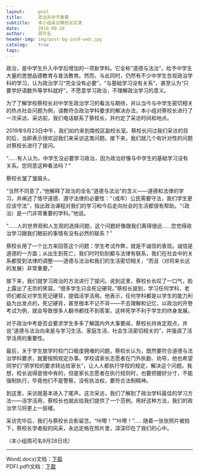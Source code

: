 ```yaml
---
layout:     post
title:      政治并非不重要
subtitle:   本小组采访蔡校长实录
date:       2019-09-28
author:     周可名
header-img: img/post-bg-ios9-web.jpg
catalog:    true
tags:
---
```


政治，是中学生升入中学后增加的一项新学科。它全称“道德与法治”，给予中学生大量的思想品德教育与普法教育。然而，与此同时，仍然有不少中学生忽视政治学科的学习，认为政治学习“完全没有必要”，“与基础学习没有关系”，甚至认为“只要学好语数外等学科就好”，不愿意学习政治，不理解政治学习的意义。

为了了解学校蔡校长对中学生政治学习的看法与期待，并以当今与中学生密切相关的热点社会问题为例，请教符合政治学科要求的解决办法，本小组对蔡校长进行了一次采访。采访前，我们电话联系了蔡校长，并约定了采访时间和地点。

2019年9月23日中午，我们如约来到南校区副校长室。蔡校长问过我们采访的目的后，当即表示很欢迎我们来采访这类问题。接下来，我们就几个有针对性的问题对蔡校长进行了提问。

“……有人认为，中学生没必要学习政治，因为政治好像与中学生的基础学习没有关系。您同意这种看法吗？”

蔡校长皱了皱眉头。

“当然不同意了。”他解释了政治的全名“道德与法治”的含义——道德和法律的学习，并阐述了恪守道德、遵守法律的必要性：“（成年）公民需要守法，我们学生更应该守法”，指出政治课程对我们的学习和今后走向社会的生活都很有帮助。“（政治）是一门非常重要的学科。”他说。

“……人的世界观和人生观的选择问题，这个问题好像跟我们离得很远……您觉得政治学习跟我们眼前的事情有没有必然的联系？”

蔡校长用了一个比方来回答这个问题：学生考试作弊，就是不诚信的表现。诚信是道德的一方面；从出生到死亡，我们时时刻刻都与法律有联系，我们在社会中的关系都受到法律的调整——道德与法治和我们的生活密切相关，“而且（对将来长远的发展）非常重要。”

接下来，我们就学习政治的方法进行了提问。说到这里，蔡校长长叹了一口气，脸上露出了无奈的笑容。“很多学生只会死记硬背。”蔡校长提到，学习任何学科，老师们都反对学生死记硬背，提倡活学活用。他表示，任何学科都是以学生的能力利益为出发点的，死记硬背，甚至根本不记不背——不去理解和记忆，以政治的开卷考试为例，就会导致很多人翻书都找不到答案，这样死学不利于学生的终身发展。

对于政治中考是否会要求学生多多了解国内外大事要闻，蔡校长持肯定观点，并说“道德与法治向来是与学习生活、家庭生活、社会生活密切相关的”，并强调了活学活用的重要性。

最后，关于学生放学时校门口极度拥堵的问题，蔡校长认为，既然要符合道德与法治学科要求，就要按照规定办事。学校请家长志愿者在门外执勤、劝导，他也希望同学们“把学校的要求转达给家长”，让人人都执行学校的规定，解决这个问题。我想，校长说得是很中肯的，但是家长志愿者在执行规则时，也要把握好分寸，不能强制执行，毕竟他们不是警察，没有执法权，要符合法制精神。

到这里，采访就基本进入了尾声。这次采访，我们了解到了政治学科最佳的学习方法——活学活用，蔡校长也就此给我们提供了一个范例。用好这种方法，我们的政治学习将更上一层楼。

采访完毕后，我们与蔡校长合影留念。“咔嚓！”“咔嚓！”……随着一张张照片被拍下，蔡校长学者般的风采，永远定格在照片里，深深印在了我们的心中。

（本小组周可名9月28日讯）

---

Word(.docx)文档：[下载](https://zhoukeming01.github.io/netdisk/政治并非不重要——本小组采访蔡校长实录+周可名.docx)  
PDF(.pdf)文档：[下载](https://zhoukeming01.github.io/netdisk/政治并非不重要——本小组采访蔡校长实录+周可名.pdf)